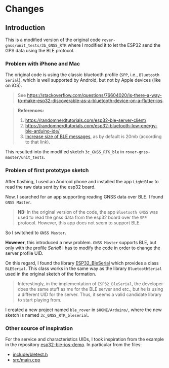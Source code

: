 # Changes

## Introduction

This is a modified version of the original code `rover-gnss/unit_tests/3b_GNSS_RTK` where I modified it to let the ESP32 send the GPS data using the BLE protocol.

### Problem with iPhone and Mac 
  
The original code is using the classic bluetooth profile (`SPP`, i.e., `Bluetooth Serial`), which is well supported by Android, but not by Apple devices (like on iOS).
> See <https://stackoverflow.com/questions/76604020/is-there-a-way-to-make-esp32-discoverable-as-a-bluetooth-device-on-a-flutter-ios>.
  
> **References:**
> 1. <https://randomnerdtutorials.com/esp32-ble-server-client/>
> 2. <https://randomnerdtutorials.com/esp32-bluetooth-low-energy-ble-arduino-ide/>
> 3. [Increase size of BLE messages](https://www.esp32.com/viewtopic.php?t=4546), as by default is 20mb (according to that link).

This resulted into the modified sketch `3c_GNSS_RTK_ble` in `rover-gnss-master/unit_tests`.

### Problem of first prototype sketch

After flashing, I used an Android phone and installed the app `LightBlue` to read the raw data sent by the esp32 board.

Now, I searched for an app supporting reading GNSS data over BLE. I found `GNSS Master`.
> **NB:** In the original version of the code, the app `Bluetooth GNSS` was used to read the gnss data from the esp32 board over the `SPP` protocol. However, this app does not seem to support BLE.

So I switched to `GNSS Master`.

**However**, this introduced a new problem.
`GNSS Master` supports BLE, but only with the profile *Serial*!
I has to modify the code in order to change the server profile UID.
  
On this regard, I found the library [ESP32_BleSerial](https://github.com/avinabmalla/ESP32_BleSerial/tree/master) which provides a class `BLESerial`.
This class works in the same way as the library `BluetoothSerial` used in the original sketch of the formation.
> Interestingly, in the implementation of `ESP32_BleSerial`, the developer does the same stuff as me for the BLE server and etc., but he is using a different UID for the server.
> Thus, it seems a valid candidate library to start playing from.

I created a new project named `ble_rover` in `$HOME/Arduino/`, where the new sketch is named `3c_GNSS_RTK_bleserial`.

### Other source of inspiration

For the service and characteristics UIDs, I took inspiration from the example in the repository [esp32-ble-ios-demo](https://github.com/marcboeker/esp32-ble-ios-demo/tree/master).
In particular from the files:
- [include/bletest.h](https://github.com/marcboeker/esp32-ble-ios-demo/blob/master/esp32/include/bletest.h)
- [src/main.cpp](https://github.com/marcboeker/esp32-ble-ios-demo/blob/master/esp32/src/main.cpp)

